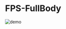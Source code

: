 # FPS-FullBody
![demo](https://github.com/Saharsh1223/FPS-FullBody/assets/88390577/acb701f2-50d5-4bce-834c-86ce3c4672de)
